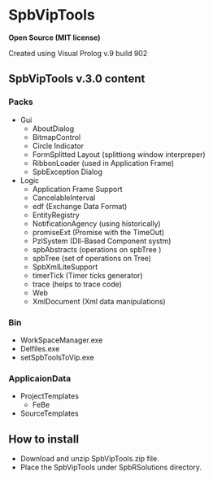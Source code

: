 # SpbVipTools

**Open Source (MIT license)**

Created using Visual Prolog v.9 build 902 

## SpbVipTools v.3.0 content

### Packs
  + Gui
    + AboutDialog
    + BitmapControl
    + Circle Indicator
    + FormSplitted Layout (splittiong window interpreper)
    + RibbonLoader (used in Application Frame)
    + SpbException Dialog
  + Logic
    + Application Frame Support
    + CancelableInterval 
    + edf (Exchange Data Format)
    + EntityRegistry
    + NotificationAgency (using historically)
    + promiseExt (Promise with the TimeOut)
    + PzlSystem (Dll-Based Component systm)
    + spbAbstracts (operations on spbTree )
    + spbTree (set of operations on Tree)
    + SpbXmlLiteSupport 
    + timerTick (Timer ticks generator)
    + trace (helps to trace code)
    + Web 
    + XmlDocument (Xml data manipulations)
### Bin
  + WorkSpaceManager.exe
  + Delfiles.exe
  + setSpbToolsToVip.exe
### ApplicaionData
  + ProjectTemplates
    + FeBe
  + SourceTemplates
## How to install
- Download and unzip SpbVipTools.zip file.
- Place the SpbVipTools under SpbRSolutions directory.


          
